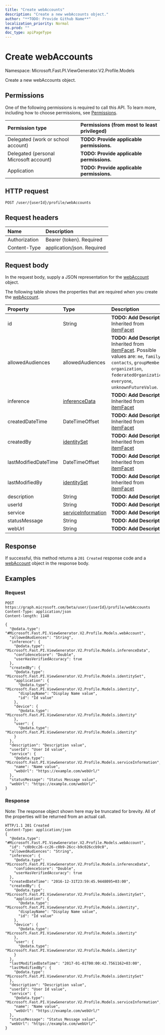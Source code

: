 ```yaml
---
title: "Create webAccounts"
description: "Create a new webAccounts object."
author: "**TODO: Provide Github Name**"
localization_priority: Normal
ms.prod: ""
doc_type: apiPageType
---
```


# Create webAccounts

Namespace: Microsoft.Fast.PI.ViewGenerator.V2.Profile.Models

Create a new webAccounts object.

## Permissions
One of the following permissions is required to call this API. To learn more, including how to choose permissions, see [Permissions](/concepts/permissions-reference.md).

|Permission type|Permissions (from most to least privileged)|
|:---|:---|
|Delegated (work or school account)|**TODO: Provide applicable permissions.**|
|Delegated (personal Microsoft account)|**TODO: Provide applicable permissions.**|
|Application|**TODO: Provide applicable permissions.**|

## HTTP request
<!-- {
  "blockType": "ignored"
}
-->
``` http
POST /user/{userId}/profile/webAccounts
```

## Request headers
|Name|Description|
|:---|:---|
|Authorization|Bearer {token}. Required|
|Content-Type|application/json. Required|

## Request body
In the request body, supply a JSON representation for the [webAccount](../resources/microsoft.fast.pi.viewgenerator.v2.profile.models-webaccount.md) object.

The following table shows the properties that are required when you create the [webAccount](../resources/microsoft.fast.pi.viewgenerator.v2.profile.models-webaccount.md).

|Property|Type|Description|
|:---|:---|:---|
|id|String|**TODO: Add Description** Inherited from [itemFacet](../resources/microsoft.fast.pi.viewgenerator.v2.profile.models-itemfacet.md)|
|allowedAudiences|allowedAudiences|**TODO: Add Description** Inherited from [itemFacet](../resources/microsoft.fast.pi.viewgenerator.v2.profile.models-itemfacet.md). Possible values are: `me`, `family`, `contacts`, `groupMembers`, `organization`, `federatedOrganizations`, `everyone`, `unknownFutureValue`.|
|inference|[inferenceData](../resources/microsoft.fast.pi.viewgenerator.v2.profile.models-inferencedata.md)|**TODO: Add Description** Inherited from [itemFacet](../resources/microsoft.fast.pi.viewgenerator.v2.profile.models-itemfacet.md)|
|createdDateTime|DateTimeOffset|**TODO: Add Description** Inherited from [itemFacet](../resources/microsoft.fast.pi.viewgenerator.v2.profile.models-itemfacet.md)|
|createdBy|[identitySet](../resources/microsoft.fast.pi.viewgenerator.v2.profile.models-identityset.md)|**TODO: Add Description** Inherited from [itemFacet](../resources/microsoft.fast.pi.viewgenerator.v2.profile.models-itemfacet.md)|
|lastModifiedDateTime|DateTimeOffset|**TODO: Add Description** Inherited from [itemFacet](../resources/microsoft.fast.pi.viewgenerator.v2.profile.models-itemfacet.md)|
|lastModifiedBy|[identitySet](../resources/microsoft.fast.pi.viewgenerator.v2.profile.models-identityset.md)|**TODO: Add Description** Inherited from [itemFacet](../resources/microsoft.fast.pi.viewgenerator.v2.profile.models-itemfacet.md)|
|description|String|**TODO: Add Description**|
|userId|String|**TODO: Add Description**|
|service|[serviceInformation](../resources/microsoft.fast.pi.viewgenerator.v2.profile.models-serviceinformation.md)|**TODO: Add Description**|
|statusMessage|String|**TODO: Add Description**|
|webUrl|String|**TODO: Add Description**|



## Response
If successful, this method returns a `201 Created` response code and a [webAccount](../resources/microsoft.fast.pi.viewgenerator.v2.profile.models-webaccount.md) object in the response body.

## Examples

### Request
<!-- {
  "blockType": "request",
  "name": "create_webaccount_from_"
}
-->
``` http
POST https://graph.microsoft.com/beta/user/{userId}/profile/webAccounts
Content-Type: application/json
Content-length: 1148

{
  "@odata.type": "#Microsoft.Fast.PI.ViewGenerator.V2.Profile.Models.webAccount",
  "allowedAudiences": "String",
  "inference": {
    "@odata.type": "Microsoft.Fast.PI.ViewGenerator.V2.Profile.Models.inferenceData",
    "confidenceScore": "Double",
    "userHasVerifiedAccuracy": true
  },
  "createdBy": {
    "@odata.type": "Microsoft.Fast.PI.ViewGenerator.V2.Profile.Models.identitySet",
    "application": {
      "@odata.type": "Microsoft.Fast.PI.ViewGenerator.V2.Profile.Models.identity",
      "displayName": "Display Name value",
      "id": "Id value"
    },
    "device": {
      "@odata.type": "Microsoft.Fast.PI.ViewGenerator.V2.Profile.Models.identity"
    },
    "user": {
      "@odata.type": "Microsoft.Fast.PI.ViewGenerator.V2.Profile.Models.identity"
    }
  },
  "description": "Description value",
  "userId": "User Id value",
  "service": {
    "@odata.type": "Microsoft.Fast.PI.ViewGenerator.V2.Profile.Models.serviceInformation",
    "name": "Name value",
    "webUrl": "https://example.com/webUrl/"
  },
  "statusMessage": "Status Message value",
  "webUrl": "https://example.com/webUrl/"
}
```

### Response
Note: The response object shown here may be truncated for brevity. All of the properties will be returned from an actual call.
<!-- {
  "blockType": "response",
  "truncated": true,
  "@odata.type": "microsoft.fast.pi.viewgenerator.v2.profile.models.webaccount"
}
-->
``` http
HTTP/1.1 201 Created
Content-Type: application/json
{
  "@odata.type": "#Microsoft.Fast.PI.ViewGenerator.V2.Profile.Models.webAccount",
  "id": "c0b9cc26-cc26-c0b9-26cc-b9c026ccb9c0",
  "allowedAudiences": "String",
  "inference": {
    "@odata.type": "Microsoft.Fast.PI.ViewGenerator.V2.Profile.Models.inferenceData",
    "confidenceScore": "Double",
    "userHasVerifiedAccuracy": true
  },
  "createdDateTime": "2016-12-31T23:59:45.9448095+03:00",
  "createdBy": {
    "@odata.type": "Microsoft.Fast.PI.ViewGenerator.V2.Profile.Models.identitySet",
    "application": {
      "@odata.type": "Microsoft.Fast.PI.ViewGenerator.V2.Profile.Models.identity",
      "displayName": "Display Name value",
      "id": "Id value"
    },
    "device": {
      "@odata.type": "Microsoft.Fast.PI.ViewGenerator.V2.Profile.Models.identity"
    },
    "user": {
      "@odata.type": "Microsoft.Fast.PI.ViewGenerator.V2.Profile.Models.identity"
    }
  },
  "lastModifiedDateTime": "2017-01-01T00:00:42.7561162+03:00",
  "lastModifiedBy": {
    "@odata.type": "Microsoft.Fast.PI.ViewGenerator.V2.Profile.Models.identitySet"
  },
  "description": "Description value",
  "userId": "User Id value",
  "service": {
    "@odata.type": "Microsoft.Fast.PI.ViewGenerator.V2.Profile.Models.serviceInformation",
    "name": "Name value",
    "webUrl": "https://example.com/webUrl/"
  },
  "statusMessage": "Status Message value",
  "webUrl": "https://example.com/webUrl/"
}
```


